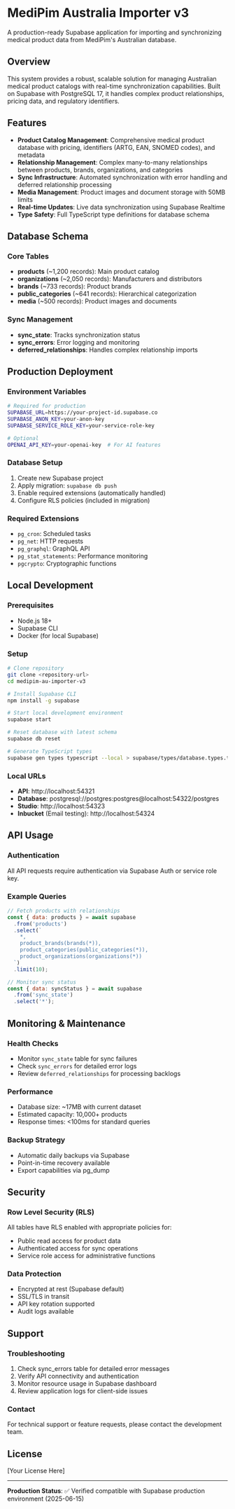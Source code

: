 # MediPim Australia Importer v3

A production-ready Supabase application for importing and synchronizing medical product data from MediPim's Australian database.

## Overview

This system provides a robust, scalable solution for managing Australian medical product catalogs with real-time synchronization capabilities. Built on Supabase with PostgreSQL 17, it handles complex product relationships, pricing data, and regulatory identifiers.

## Features

- **Product Catalog Management**: Comprehensive medical product database with pricing, identifiers (ARTG, EAN, SNOMED codes), and metadata
- **Relationship Management**: Complex many-to-many relationships between products, brands, organizations, and categories
- **Sync Infrastructure**: Automated synchronization with error handling and deferred relationship processing
- **Media Management**: Product images and document storage with 50MB limits
- **Real-time Updates**: Live data synchronization using Supabase Realtime
- **Type Safety**: Full TypeScript type definitions for database schema

## Database Schema

### Core Tables
- **products** (~1,200 records): Main product catalog
- **organizations** (~2,050 records): Manufacturers and distributors
- **brands** (~733 records): Product brands
- **public_categories** (~641 records): Hierarchical categorization
- **media** (~500 records): Product images and documents

### Sync Management
- **sync_state**: Tracks synchronization status
- **sync_errors**: Error logging and monitoring
- **deferred_relationships**: Handles complex relationship imports

## Production Deployment

### Environment Variables
```bash
# Required for production
SUPABASE_URL=https://your-project-id.supabase.co
SUPABASE_ANON_KEY=your-anon-key
SUPABASE_SERVICE_ROLE_KEY=your-service-role-key

# Optional
OPENAI_API_KEY=your-openai-key  # For AI features
```

### Database Setup
1. Create new Supabase project
2. Apply migration: `supabase db push`
3. Enable required extensions (automatically handled)
4. Configure RLS policies (included in migration)

### Required Extensions
- `pg_cron`: Scheduled tasks
- `pg_net`: HTTP requests
- `pg_graphql`: GraphQL API
- `pg_stat_statements`: Performance monitoring
- `pgcrypto`: Cryptographic functions

## Local Development

### Prerequisites
- Node.js 18+
- Supabase CLI
- Docker (for local Supabase)

### Setup
```bash
# Clone repository
git clone <repository-url>
cd medipim-au-importer-v3

# Install Supabase CLI
npm install -g supabase

# Start local development environment
supabase start

# Reset database with latest schema
supabase db reset

# Generate TypeScript types
supabase gen types typescript --local > supabase/types/database.types.ts
```

### Local URLs
- **API**: http://localhost:54321
- **Database**: postgresql://postgres:postgres@localhost:54322/postgres
- **Studio**: http://localhost:54323
- **Inbucket** (Email testing): http://localhost:54324

## API Usage

### Authentication
All API requests require authentication via Supabase Auth or service role key.

### Example Queries
```javascript
// Fetch products with relationships
const { data: products } = await supabase
  .from('products')
  .select(`
    *,
    product_brands(brands(*)),
    product_categories(public_categories(*)),
    product_organizations(organizations(*))
  `)
  .limit(10);

// Monitor sync status
const { data: syncStatus } = await supabase
  .from('sync_state')
  .select('*');
```

## Monitoring & Maintenance

### Health Checks
- Monitor `sync_state` table for sync failures
- Check `sync_errors` for detailed error logs
- Review `deferred_relationships` for processing backlogs

### Performance
- Database size: ~17MB with current dataset
- Estimated capacity: 10,000+ products
- Response times: <100ms for standard queries

### Backup Strategy
- Automatic daily backups via Supabase
- Point-in-time recovery available
- Export capabilities via pg_dump

## Security

### Row Level Security (RLS)
All tables have RLS enabled with appropriate policies for:
- Public read access for product data
- Authenticated access for sync operations
- Service role access for administrative functions

### Data Protection
- Encrypted at rest (Supabase default)
- SSL/TLS in transit
- API key rotation supported
- Audit logs available

## Support

### Troubleshooting
1. Check sync_errors table for detailed error messages
2. Verify API connectivity and authentication
3. Monitor resource usage in Supabase dashboard
4. Review application logs for client-side issues

### Contact
For technical support or feature requests, please contact the development team.

## License

[Your License Here]

---

**Production Status**: ✅ Verified compatible with Supabase production environment (2025-06-15)